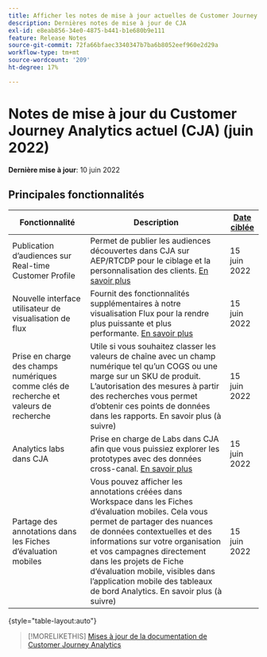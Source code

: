```yaml
---
title: Afficher les notes de mise à jour actuelles de Customer Journey Analytics
description: Dernières notes de mise à jour de CJA
exl-id: e8eab856-34e0-4875-b441-b1e680b9e111
feature: Release Notes
source-git-commit: 72fa66bfaec3340347b7ba6b8052eef960e2d29a
workflow-type: tm+mt
source-wordcount: '209'
ht-degree: 17%

---
```


# Notes de mise à jour du Customer Journey Analytics actuel (CJA) (juin 2022)

**Dernière mise à jour**: 10 juin 2022

## Principales fonctionnalités

| Fonctionnalité | Description | [Date ciblée](/help/release-notes/releases.md) |
| ----------- | ---------- | ----- |
| Publication d’audiences sur Real-time Customer Profile | Permet de publier les audiences découvertes dans CJA sur AEP/RTCDP pour le ciblage et la personnalisation des clients. [En savoir plus](https://experienceleague.adobe.com/docs/analytics-platform/using/cja-components/audiences/audiences-overview.html?lang=en) | 15 juin 2022 |
| Nouvelle interface utilisateur de visualisation de flux | Fournit des fonctionnalités supplémentaires à notre visualisation Flux pour la rendre plus puissante et plus performante. [En savoir plus](/help/analysis-workspace/visualizations/c-flow/create-flow.md) | 15 juin 2022 |
| Prise en charge des champs numériques comme clés de recherche et valeurs de recherche | Utile si vous souhaitez classer les valeurs de chaîne avec un champ numérique tel qu’un COGS ou une marge sur un SKU de produit. L’autorisation des mesures à partir des recherches vous permet d’obtenir ces points de données dans les rapports. En savoir plus (à suivre) | 15 juin 2022 |
| Analytics labs dans CJA | Prise en charge de Labs dans CJA afin que vous puissiez explorer les prototypes avec des données cross-canal. [En savoir plus](/help/labs/labs.md) | 15 juin 2022 |
| Partage des annotations dans les Fiches d’évaluation mobiles | Vous pouvez afficher les annotations créées dans Workspace dans les Fiches d’évaluation mobiles. Cela vous permet de partager des nuances de données contextuelles et des informations sur votre organisation et vos campagnes directement dans les projets de Fiche d’évaluation mobile, visibles dans l’application mobile des tableaux de bord Analytics. En savoir plus (à suivre) | 15 juin 2022 |

{style=&quot;table-layout:auto&quot;}

>[!MORELIKETHIS]
>[Mises à jour de la documentation de Customer Journey Analytics](/help/release-notes/doc-changes.md)
